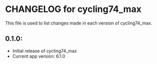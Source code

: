 # CHANGELOG for cycling74_max

This file is used to list changes made in each version of cycling74_max.

## 0.1.0:

* Initial release of cycling74_max
* Current app version: 6.1.0